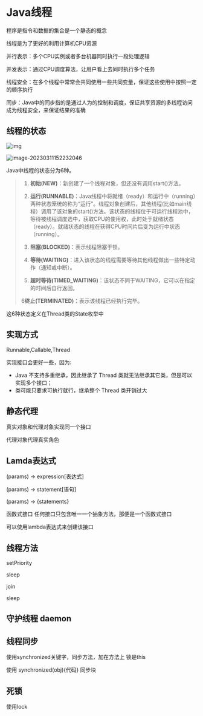 # Java线程

程序是指令和数据的集合是一个静态的概念

线程是为了更好的利用计算机CPU资源

并行表示：多个CPU实例或者多台机器同时执行一段处理逻辑

并发表示：通过CPU调度算法，让用户看上去同时执行多个任务



线程安全：在多个线程中常常会共同使用一些共同变量，保证这些使用中按照一定的顺序执行

同步：Java中的同步指的是通过人为的控制和调度，保证共享资源的多线程访问成为线程安全，来保证结果的准确

## 线程的状态

![img](https://upload-images.jianshu.io/upload_images/1689841-383f7101e6588094.png?imageMogr2/auto-orient/strip%7CimageView2/2)

![image-20230311152232046](C:\Users\user\AppData\Roaming\Typora\typora-user-images\image-20230311152232046.png)

Java中线程的状态分为6种。

> 1. **初始(NEW)**：新创建了一个线程对象，但还没有调用start()方法。
> 2. **运行(RUNNABLE)**：Java线程中将就绪（ready）和运行中（running）两种状态笼统的称为“运行”。线程对象创建后，其他线程(比如main线程）调用了该对象的start()方法。该状态的线程位于可运行线程池中，等待被线程调度选中，获取CPU的使用权，此时处于就绪状态（ready）。就绪状态的线程在获得CPU时间片后变为运行中状态（running）。
>
> 3. **阻塞(BLOCKED)**：表示线程阻塞于锁。
>
> 4. **等待(WAITING)**：进入该状态的线程需要等待其他线程做出一些特定动作（通知或中断）。
>
> 5. **超时等待(TIMED_WAITING)**：该状态不同于WAITING，它可以在指定的时间后自行返回。
>
> 6**终止(TERMINATED)**：表示该线程已经执行完毕。

这6种状态定义在Thread类的State枚举中

## 实现方式

Runnable,Callable,Thread

实现接口会更好一些，因为:

- Java 不支持多重继承，因此继承了 Thread 类就无法继承其它类，但是可以实现多个接口；
- 类可能只要求可执行就行，继承整个 Thread 类开销过大





## 静态代理

真实对象和代理对象实现同一个接口

代理对象代理真实角色



## Lamda表达式

(params) -> expression[表达式]

(params) -> statement[语句]

(params) -> {statements}

函数式接口 任何接口只包含唯一一个抽象方法，那便是一个函数式接口

可以使用lambda表达式来创建该接口



## 线程方法

setPriority

sleep

join

sleep



## 守护线程 daemon





## 线程同步

使用synchronized关键字，同步方法，加在方法上  锁是this

使用 synchronized(obj){代码}  同步块



## 死锁

使用lock
